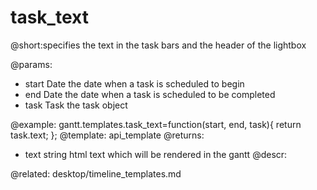 task_text
=============
@short:specifies the text in the task bars and the header of the lightbox
	
@params:
- start		Date	the date when a task is scheduled to begin  
- end	Date	the date when a task is scheduled to be completed
- task	Task	 the task object

@example:
gantt.templates.task_text=function(start, end, task){
	return task.text;
};
@template:	api_template
@returns:
- text		string		html text which will be rendered in the gantt
@descr:


@related:
	desktop/timeline_templates.md